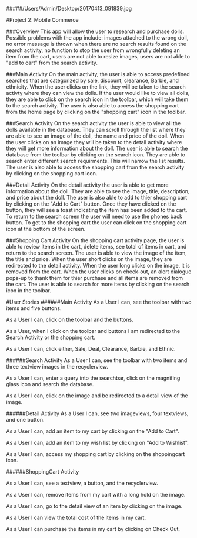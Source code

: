 #####/Users/Admin/Desktop/20170413_091839.jpg

#Project 2: Mobile Commerce 

###Overview
This app will allow the user to research and purchase dolls. Possible problems with the app include: images attached to the wrong doll, no error message is thrown when there are no search results found on the search activity, no function to stop the user from wrongfully deleting an item from the cart, users are not able to resize images, users are not able to "add to cart" from the search activity. 


###Main Activity
On the main activity, the user is able to access predefined searches that are categorized by sale, discount, clearance, Barbie, and ethnicity. When the user clicks on the link, they will be taken to the search activty where they can view the dolls. If the user would like to view all dolls, they are able to click on the search icon in the toolbar, which will take them to the search activity. 
The user is also able to access the shopping cart from the home page by clicking on the "shopping cart" icon in the toolbar. 


###Search Activity
On the search activity the user is able to view all the dolls available in the database. They can scroll through the list where they are able to see an image of the doll, the name and price of the doll. When the user clicks on an image they will be taken to the detail activity where they will get more information about the doll. 
The user is able to search the database from the toolbar by clicking on the search icon. They are able to search enter different search requirments. This will narrow the list results. 
The user is also able to access the shopping cart from the search activity by clicking on the shopping cart icon. 


###Detail Activity
On the detail activity the user is able to get more information about the doll. They are able to see the image, title, description, and price about the doll. The user is also able to add to thier shopping cart by clicking on the "Add to Cart" button. Once they have clicked on the button, they will see a toast indicating the item has been added to the cart. To return to the search screen the user will need to use the phones back button. To get to the shopping cart the user can click on the shopping cart icon at the bottom of the screen. 


###Shopping Cart Activity
On the shopping cart activity page, the user is able to review items in the cart, delete items, see total of items in cart, and return to the search screen. The user is able to view the image of the item, the title and price. When the user short clicks on the image, they are redirected to the detail activity. When the user long clicks on the image, it is removed from the cart. 
When the user clicks on check-out, an alert dialogue pops-up to thank them for thier purchase and all items are removed from the cart.
The user is able to search for more items by clicking on the search icon in the toolbar. 


#User Stories
######Main Activity
As a User I can, see the toolbar with two items and five buttons.

As a User I can, click on the toolbar and the buttons. 

As a User, when I click on the toolbar and buttons I am redirected to the Search Activity or the shopping cart.

As a User I can, click either, Sale, Deal, Clearance, Barbie, and Ethnic. 

######Search Activity
As a User I can, see the toolbar with two items and three textview images in the recyclerview. 

As a User I can, enter a query into the searchbar, click on the magnifing glass icon and search the database. 

As a User I can, click on the image and be redirected to a detail view of the image. 

######Detail Activity 
As a User I can, see two imageviews, four textviews, and one button.

As a User I can, add an item to my cart by clicking on the "Add to Cart".

As a User I can, add an item to my wish list by clicking on "Add to Wishlist".

As a User I can, access my shopping cart by clicking on the shoppingcart icon.

######ShoppingCart Activity 

As a User I can, see a textview, a button, and the recyclerview. 

As a User I can, remove items from my cart with a long hold on the image.  

As a User I can, go to the detail view of an item by clicking on the image. 

As a User I can view the total cost of the items in my cart. 

As a User I can purchase the items in my cart by clicking on Check Out. 

